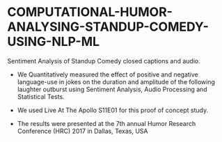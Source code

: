 # COMPUTATIONAL-HUMOR-ANALYSING-STANDUP-COMEDY-USING-NLP-ML
Sentiment Analysis of Standup Comedy closed captions and audio.

- We Quantitatively measured the effect of positive and negative language-use in jokes on the duration and amplitude of the following
laughter outburst using Sentiment Analysis, Audio Processing and Statistical Tests.

- We used Live At The Apollo S11E01 for this proof of concept study.

- The results were presented at the 7th annual Humor Research Conference (HRC) 2017 in Dallas, Texas, USA
